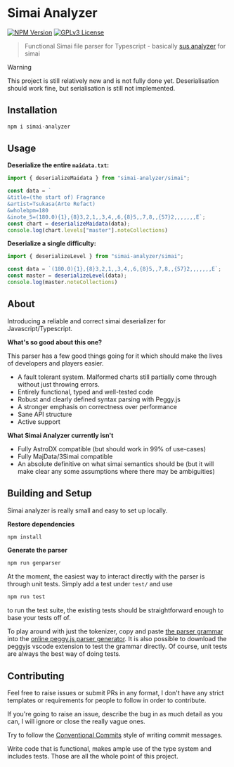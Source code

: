 # Simai Analyzer

[![NPM Version](https://img.shields.io/npm/v/npm.svg?style=flat)](https://www.npmjs.com/package/simai-analyzer)
[![GPLv3 License](https://img.shields.io/badge/License-GPL%20v3-yellow.svg)](https://opensource.org/licenses/)

>Functional Simai file parser for Typescript - basically [sus analyzer](https://github.com/mizucoffee/sus-analyzer) for simai

> [!WARNING]
> This project is still relatively new and is not fully done yet.
> Deserialisation should work fine, but serialisation is still not implemented.

## Installation

```txt
npm i simai-analyzer
```

## Usage

**Deserialize the entire `maidata.txt`:**

```ts
import { deserializeMaidata } from "simai-analyzer/simai";

const data = `
&title=(the start of) Fragrance
&artist=Tsukasa(Arte Refact)
&wholebpm=180
&inote_5=(180.0){1},{8}3,2,1,,3,4,,6,{8}5,,7,8,,{57}2,,,,,,,E`;
const chart = deserializeMaidata(data);
console.log(chart.levels["master"].noteCollections)
```

**Deserialize a single difficulty:**

```ts
import { deserializeLevel } from "simai-analyzer/simai";

const data = `(180.0){1},{8}3,2,1,,3,4,,6,{8}5,,7,8,,{57}2,,,,,,,E`;
const master = deserializeLevel(data);
console.log(master.noteCollections)
```

## About

Introducing a reliable and correct simai deserializer for
Javascript/Typescript.

**What's so good about this one?**

This parser has a few good things going for it which should make the lives of
developers and players easier.

- A fault tolerant system. Malformed charts still partially come
through without just throwing errors.
- Entirely functional, typed and well-tested code
- Robust and clearly defined syntax parsing with Peggy.js
- A stronger emphasis on correctness over performance
- Sane API structure
- Active support

**What Simai Analyzer currently isn't**

- Fully AstroDX compatible (but should work in 99% of use-cases)
- Fully MajData/3Simai compatible
- An absolute definitive on what simai semantics should be
(but it will make clear any some assumptions where there may be ambiguities)

## Building and Setup

Simai analyzer is really small and easy to set up locally.

**Restore dependencies**

```txt
npm install
```

**Generate the parser**

```txt
npm run genparser
```

At the moment, the easiest way to interact directly with the parser
is through unit tests. Simply add a test under `test/` and use

```txt
npm run test
```

to run the test suite, the existing tests should be
straightforward enough to base your tests off of.

To play around with just the tokenizer, copy and paste
[the parser grammar](grammar/parser.peggy) into the
[online peggy.js parser generator](https://peggyjs.org/online.html).
It is also possible to download the peggyjs vscode extension to
test the grammar directly. Of course, unit tests are always the best way
of doing tests.

## Contributing

Feel free to raise issues or submit PRs in any format, I don't have any strict templates or requirements for people to follow in order to contribute.

If you're going to raise an issue, describe the bug in as much detail as you can, I will ignore or close the really vague ones.

Try to follow the [Conventional Commits](https://www.conventionalcommits.org/en/v1.0.0/#summary) style of writing commit messages.

Write code that is functional, makes ample use of the type system and includes tests. Those are all the whole point of this project.

